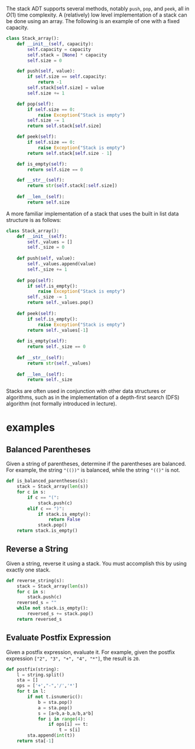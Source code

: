 The stack ADT supports several methods, notably `push`, `pop`, and `peek`, all in $O(1)$ time complexity. A (relatively) low level implementation of a stack can be done using an array. The following is an example of one with a fixed capacity.

```python
class Stack_array():
    def __init__(self, capacity):
        self.capacity = capacity
        self.stack = [None] * capacity
        self.size = 0

    def push(self, value):
        if self.size == self.capacity:
            return -1
        self.stack[self.size] = value
        self.size += 1

    def pop(self):
        if self.size == 0:
            raise Exception("Stack is empty")
        self.size -= 1
        return self.stack[self.size]

    def peek(self):
        if self.size == 0:
            raise Exception("Stack is empty")
        return self.stack[self.size - 1]

    def is_empty(self):
        return self.size == 0

    def __str__(self):
        return str(self.stack[:self.size])
    
    def __len__(self):
        return self.size
```

A more familiar implementation of a stack that uses the built in list data structure is as follows:

```python
class Stack_array():
    def __init__(self):
        self._values = []
        self._size = 0
    
    def push(self, value):
        self._values.append(value)
        self._size += 1
    
    def pop(self):
        if self.is_empty():
            raise Exception("Stack is empty")
        self._size -= 1
        return self._values.pop()
    
    def peek(self):
        if self.is_empty():
            raise Exception("Stack is empty")
        return self._values[-1]
    
    def is_empty(self):
        return self._size == 0
    
    def __str__(self):
        return str(self._values)
    
    def __len__(self):
        return self._size
```

Stacks are often used in conjunction with other data structures or algorithms, such as in the implementation of a depth-first search (DFS) algorithm (not formally introduced in lecture). 

# examples

## Balanced Parentheses
Given a string of parentheses, determine if the parentheses are balanced. For example, the string `"(())"` is balanced, while the string `"(()"` is not. 

```python
def is_balanced_parentheses(s):
    stack = Stack_array(len(s))
    for c in s:
        if c == "(":
            stack.push(c)
        elif c == ")":
            if stack.is_empty():
                return False
            stack.pop()
    return stack.is_empty()
```

## Reverse a String
Given a string, reverse it using a stack. You must accomplish this by using exactly one stack. 

```python
def reverse_string(s):
    stack = Stack_array(len(s))
    for c in s:
        stack.push(c)
    reversed_s = ""
    while not stack.is_empty():
        reversed_s += stack.pop()
    return reversed_s
```

## Evaluate Postfix Expression
Given a postfix expression, evaluate it. For example, given the postfix expression `["2", "3", "+", "4", "*"]`, the result is `20`. 

```python
def postfix(string):
    l = string.split()
    sta = []
    ops = ['+',"-",'/','*']
    for t in l:
        if not t.isnumeric():
            b = sta.pop()
            a = sta.pop()
            s = [a+b,a-b,a/b,a*b]
            for i in range(4):
                if ops[i] == t:
                    t = s[i]
        sta.append(int(t))
    return sta[-1]
```

